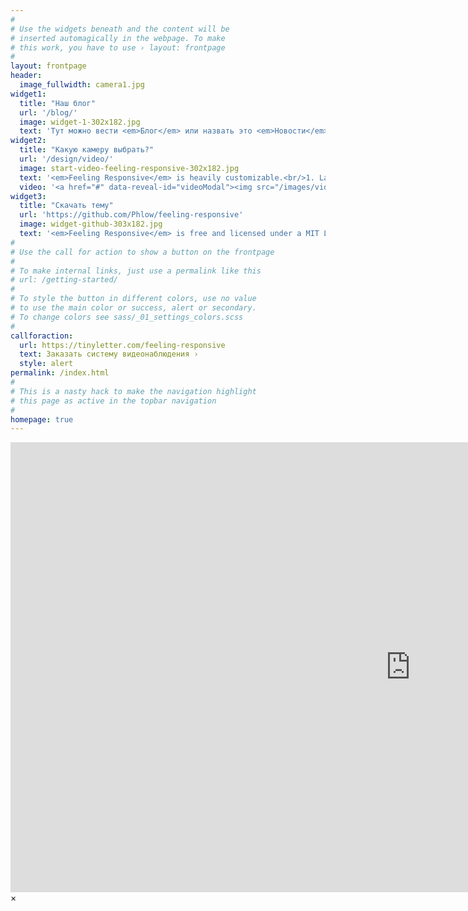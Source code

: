 ```yaml
---
#
# Use the widgets beneath and the content will be
# inserted automagically in the webpage. To make
# this work, you have to use › layout: frontpage
#
layout: frontpage
header:
  image_fullwidth: camera1.jpg
widget1:
  title: "Наш блог"
  url: '/blog/'
  image: widget-1-302x182.jpg
  text: 'Тут можно вести <em>Блог</em> или назвать это <em>Новости</em>. Каждая новая запись в блоге - это просто новый файл в каталоге _posts. По идее можно всё дублировать на разных языках и сделать переключение между ними.'
widget2:
  title: "Какую камеру выбрать?"
  url: '/design/video/'
  image: start-video-feeling-responsive-302x182.jpg
  text: '<em>Feeling Responsive</em> is heavily customizable.<br/>1. Language-Support :)<br/>2. Optimized for speed and it&#39;s responsive.<br/>3. Built on <a href="http://foundation.zurb.com/">Foundation Framework</a>.<br/>4. Seven different Headers.<br/>5. Customizable navigation, footer,...'
  video: '<a href="#" data-reveal-id="videoModal"><img src="/images/video1.jpg" width="302" height="182" alt=""/></a>'
widget3:
  title: "Скачать тему"
  url: 'https://github.com/Phlow/feeling-responsive'
  image: widget-github-303x182.jpg
  text: '<em>Feeling Responsive</em> is free and licensed under a MIT License. Make it your own and start building. Grab the <a href="https://github.com/Phlow/feeling-responsive/tree/bare-bones-version">Bare-Bones-Version</a> for a fresh start or learn how to use it with the <a href="https://github.com/Phlow/feeling-responsive/tree/gh-pages">education-version</a> with sample posts and images. Then tell me via Twitter <a href="http://twitter.com/phlow">@phlow</a>.'
#
# Use the call for action to show a button on the frontpage
#
# To make internal links, just use a permalink like this
# url: /getting-started/
#
# To style the button in different colors, use no value
# to use the main color or success, alert or secondary.
# To change colors see sass/_01_settings_colors.scss
#
callforaction:
  url: https://tinyletter.com/feeling-responsive
  text: Заказать систему видеонаблюдения ›
  style: alert
permalink: /index.html
#
# This is a nasty hack to make the navigation highlight
# this page as active in the topbar navigation
#
homepage: true
---
```


<div id="videoModal" class="reveal-modal large" data-reveal="">
  <div class="flex-video widescreen vimeo" style="display: block;">
    <iframe width="1280" height="720" src="https://www.youtube.com/embed/h69GU4Jrfa8" frameborder="0" allowfullscreen></iframe>
  </div>
  <a class="close-reveal-modal">&#215;</a>
</div>
